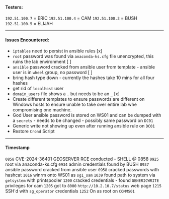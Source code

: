 #### Testers:
`192.51.100.7` = ERIC
`192.51.100.4` = CAM
`192.51.100.3` = BUSH
`192.51.100.5` = ELIJAH

----------------
#### Issues Encountered:
- `iptables` need to persist in ansible rules [x] 
- `root` password was found via `anaconda-ks.cfg` file unencrypted, this ruins the lab environment [ ]
- `ansible` password cracked from ansible user from template - ansible user is in `wheel` group, no password [ ]
- bring hash type down - currently the hashes take 10 mins for all four hashes
- get rid of `localhost` user
- `domain_users` file shows a `.` but needs to be an `_` [x]
- Create different templates to ensure passwords are different on Windows hosts to ensure unable to take over entire lab whe compromising one machine.
- God User ansible password is stored on WS01 and can be dumped with a `secrets` - needs to be changed - possibly same password on `DC01`
- Generic write not showing up even after running ansible rule on `DC01`
- Restore `Crond` Script

-----------------
#### Timestamp
`0858` CVE-2024-36401 GEOSERVER RCE conducted - SHELL @ 0858
`0925` root via anaconda-ks.cfg 
`0934` admin credentials found by BUSH
`0937` ansible password cracked from ansible user
`0958` cracked passwords with hashcat
`1016` winrm onto WS01 as `sg1_sam`
`1039` found path to system via `getsystem` with printspooler
`1200` cracked credentials - found `GENERICWRITE` privileges for cam
`1205` got to `8000` `http://10.2.10.7/status` web page 
`1215` SSH'd with `sg_operator` credentials
`1252` On as root on `COMMS01`

